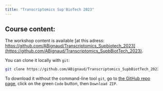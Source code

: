 ```yaml
---
title: "Transcriptomics Sup'BioTech 2023"
---
```


## Course content: 

The workshop content is available [at this adress: https://github.com/ABignaud/Transcriptomics_Supbiotech_2023](https://github.com/ABignaud/Transcriptomics_SupbBiotTech_2023). 

You can clone it locally with `git`: 

```sh
git clone https://github.com/ABignaud/Transcriptomics_SupbBiotTech_2023.git
```

To download it without the command-line tool `git`, go to 
[the GitHub repo page](https://github.com/ABignaud/Transcriptomics_SupbBiotTech_2023), click on the 
green `Code` button, then `Download ZIP`. 


